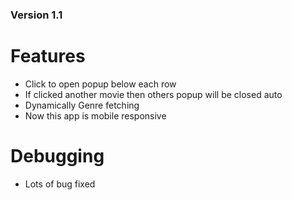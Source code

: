### Version 1.1

# Features

- Click to open popup below each row
- If clicked another movie then others popup will be closed auto
- Dynamically Genre fetching
- Now this app is mobile responsive

# Debugging

- Lots of bug fixed
